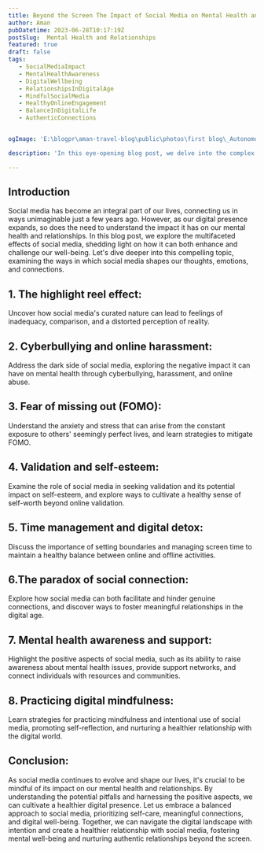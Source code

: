```yaml
---
title: Beyond the Screen The Impact of Social Media on Mental Health and Relationships
author: Aman
pubDatetime: 2023-06-28T10:17:19Z
postSlug:  Mental Health and Relationships
featured: true
draft: false
tags:
   - SocialMediaImpact
   - MentalHealthAwareness
   - DigitalWellbeing
   - RelationshipsInDigitalAge
   - MindfulSocialMedia
   - HealthyOnlineEngagement
   - BalanceInDigitalLife
   - AuthenticConnections


ogImage: 'E:\blogpr\aman-travel-blog\public\photos\first blog\_Autonomous Wea 0.png'

description: 'In this eye-opening blog post, we delve into the complex relationship between social media and mental health, uncovering the profound effects it has on our well-being and interpersonal connections. By exploring the impact of social media on mental health, we aim to raise awareness and encourage a balanced approach to digital engagement. Join us as we navigate the digital landscape, examining the benefits and potential pitfalls, and discovering strategies for cultivating a healthy relationship with social media.'

---
```

## Introduction



Social media has become an integral part of our lives, connecting us in ways unimaginable just a few years ago. However, as our digital presence expands, so does the need to understand the impact it has on our mental health and relationships. In this blog post, we explore the multifaceted effects of social media, shedding light on how it can both enhance and challenge our well-being. Let's dive deeper into this compelling topic, examining the ways in which social media shapes our thoughts, emotions, and connections.


## 1. The highlight reel effect:
 Uncover how social media's curated nature can lead to feelings of inadequacy, comparison, and a distorted perception of reality.

## 2. Cyberbullying and online harassment:
 Address the dark side of social media, exploring the negative impact it can have on mental health through cyberbullying, harassment, and online abuse.

## 3. Fear of missing out (FOMO):
 Understand the anxiety and stress that can arise from the constant exposure to others' seemingly perfect lives, and learn strategies to mitigate FOMO.
## 4. Validation and self-esteem:
 Examine the role of social media in seeking validation and its potential impact on self-esteem, and explore ways to cultivate a healthy sense of self-worth beyond online validation.
## 5. Time management and digital detox:
 Discuss the importance of setting boundaries and managing screen time to maintain a healthy balance between online and offline activities.

## 6.The paradox of social connection: 
Explore how social media can both facilitate and hinder genuine connections, and discover ways to foster meaningful relationships in the digital age.

## 7. Mental health awareness and support:
 Highlight the positive aspects of social media, such as its ability to raise awareness about mental health issues, provide support networks, and connect individuals with resources and communities.

## 8. Practicing digital mindfulness:
 Learn strategies for practicing mindfulness and intentional use of social media, promoting self-reflection, and nurturing a healthier relationship with the digital world.


## Conclusion:
As social media continues to evolve and shape our lives, it's crucial to be mindful of its impact on our mental health and relationships. By understanding the potential pitfalls and harnessing the positive aspects, we can cultivate a healthier digital presence. Let us embrace a balanced approach to social media, prioritizing self-care, meaningful connections, and digital well-being. Together, we can navigate the digital landscape with intention and create a healthier relationship with social media, fostering mental well-being and nurturing authentic relationships beyond the screen.

